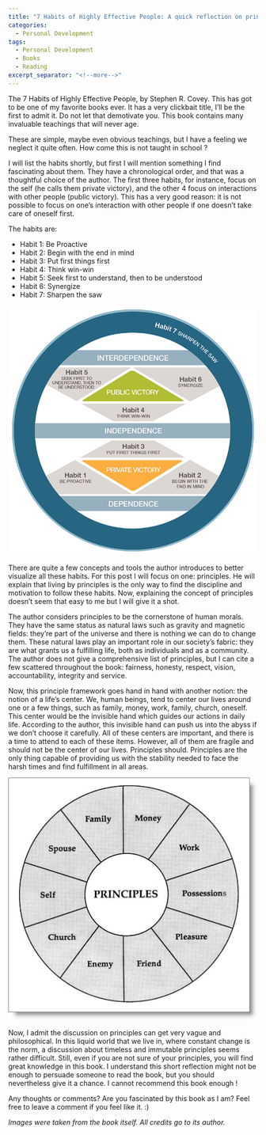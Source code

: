 ```yaml
---
title: "7 Habits of Highly Effective People: A quick reflection on principles"
categories:
  - Personal Development
tags:
  - Personal Development
  - Books
  - Reading
excerpt_separator: "<!--more-->"
---
```


The 7 Habits of Highly Effective People, by Stephen R. Covey. This has got to be one of my favorite books ever. It has a very clickbait title, I’ll be the first to admit it. Do not let that demotivate you. This book contains many invaluable teachings that will never age. 

<!--more-->

These are simple, maybe even obvious teachings, but I have a feeling we neglect it quite often. How come this is not taught in school ?

I will list the habits shortly, but first I will mention something I find fascinating about them. They have a chronological order, and that was a thoughtful choice of the author. The first three habits, for instance, focus on the self (he calls them private victory), and the other 4 focus on interactions with other people (public victory). This has a very good reason: it is not possible to focus on one’s interaction with other people if one doesn’t take care of oneself first.

The habits are:

- Habit 1: Be Proactive
- Habit 2: Begin with the end in mind
- Habit 3: Put first things first
- Habit 4: Think win-win
- Habit 5: Seek first to understand, then to be understood
- Habit 6: Synergize
- Habit 7: Sharpen the saw

![](/assets/images/7-habits.jpg)

There are quite a few concepts and tools the author introduces to better visualize all these habits. For this post I will focus on one: principles. He will explain that living by principles is the only way to find the discipline and motivation to follow these habits. Now, explaining the concept of principles doesn’t seem that easy to me but I will give it a shot.

The author considers principles to be the cornerstone of human morals. They have the same status as natural laws such as gravity and magnetic fields: they’re part of the universe and there is nothing we can do to change them. These natural laws play an important role in our society’s fabric: they are what grants us a fulfilling life, both as individuals and as a community. The author does not give a comprehensive list of principles, but I can cite a few scattered throughout the book: fairness, honesty, respect, vision, accountability, integrity and service.

Now, this principle framework goes hand in hand with another notion: the notion of a life’s center. We, human beings, tend to center our lives around one or a few things, such as family, money, work, family, church, oneself. This center would be the invisible hand which guides our actions in daily life. According to the author, this invisible hand can push us into the abyss if we don’t choose it carefully. All of these centers are important, and there is a time to attend to each of these items. However, all of them are fragile and should not be the center of our lives. Principles should. Principles are the only thing capable of providing us with the stability needed to face the harsh times and find fulfillment in all areas.


![](/assets/images/7-Habits-Principle-Centered.png)

Now, I admit the discussion on principles can get very vague and philosophical. In this liquid world that we live in, where constant change is the norm, a discussion about timeless and immutable principles seems rather difficult. Still, even if you are not sure of your principles, you will find great knowledge in this book. I understand this short reflection might not be enough to persuade someone to read the book, but you should nevertheless give it a chance. I cannot recommend this book enough !


Any thoughts or comments? Are you fascinated by this book as I am? Feel free to leave a comment if you feel like it. :)

*Images were taken from the book itself. All credits go to its author.*
